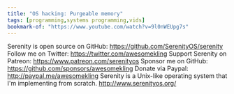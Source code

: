 ```yaml
---
title: "OS hacking: Purgeable memory"
tags: [programming,systems programming,vids]
bookmark-of: "https://www.youtube.com/watch?v=9l0nWEUpg7s"
---
```

Serenity is open source on GitHub: https://github.com/SerenityOS/serenity Follow me on Twitter: https://twitter.com/awesomekling Support Serenity on Patreon: https://www.patreon.com/serenityos Sponsor me on GitHub: https://github.com/sponsors/awesomekling Donate via Paypal: http://paypal.me/awesomekling Serenity is a Unix-like operating system that I'm implementing from scratch. http://www.serenityos.org/